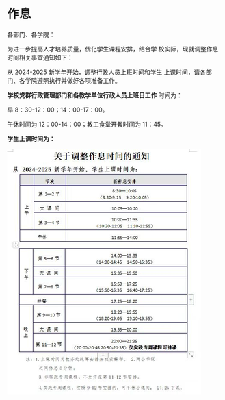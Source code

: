 # 作息

各部门、各学院：

为进一步提高人才培养质量，优化学生课程安排，结合学
校实际，现就调整作息时间相关事宜通知如下：

从 2024-2025 新学年开始，调整行政人员上班时间和学生
上课时间，请各部门、各学院遵照执行并做好各项准备工作。

**学校党群行政管理部门和各教学单位行政人员上班日工作**
时间为：

早 8：30-12：00；14：00-17：00。

午休时间为 12：00-14：00；教工食堂开餐时间为 11：45。

**学生上课时间为：**


![daliy-work-and-rest](../../../../public/guide/school-inside/daliy_work_and_rest.jpg)